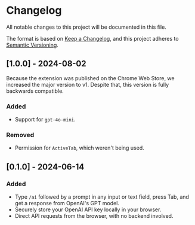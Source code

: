 # Changelog

All notable changes to this project will be documented in this file.

The format is based on [Keep a Changelog](https://keepachangelog.com/en/1.1.0/),
and this project adheres to [Semantic Versioning](https://semver.org/spec/v2.0.0.html).

## [1.0.0] - 2024-08-02

Because the extension was published on the Chrome Web Store, we increased the major version to v1. Despite that, this version is fully backwards compatible.

### Added

- Support for `gpt-4o-mini`.

### Removed

- Permission for `ActiveTab`, which weren't being used.

## [0.1.0] - 2024-06-14

### Added

- Type `/ai` followed by a prompt in any input or text field, press Tab, and get a response from OpenAI's GPT model.
- Securely store your OpenAI API key locally in your browser.
- Direct API requests from the browser, with no backend involved.
